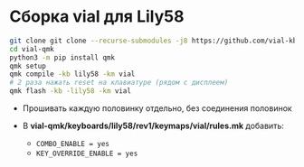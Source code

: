 # Сборка vial для Lily58

```bash
git clone git clone --recurse-submodules -j8 https://github.com/vial-kb/vial-qmk
cd vial-qmk
python3 -m pip install qmk
qmk setup
qmk compile -kb lily58 -km vial
# 2 раза нажать reset на клавиатуре (рядом с дисплеем)
qmk flash -kb -lily58 -km vial
```

- Прошивать каждую половинку отдельно, без соединения половинок
- В **vial-qmk/keyboards/lily58/rev1/keymaps/vial/rules.mk** добавить:

  - ``COMBO_ENABLE = yes``
  - ``KEY_OVERRIDE_ENABLE = yes``
